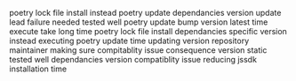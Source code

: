 poetry lock file install instead poetry update dependancies version update lead failure needed tested well poetry update bump version latest time execute take long time poetry lock file install dependancies specific version instead executing poetry update time updating version repository maintainer making sure compitablity issue consequence version static tested well dependancies version compatiblity issue reducing jssdk installation time